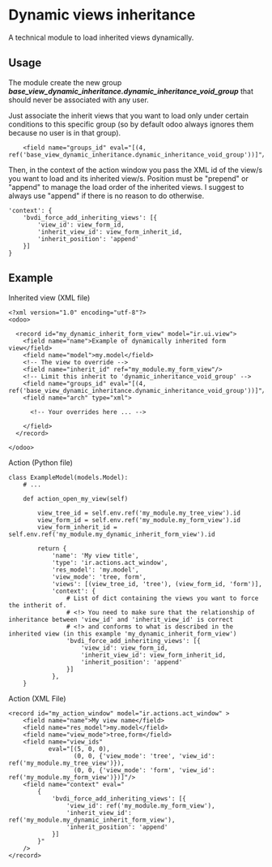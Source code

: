 # Dynamic views inheritance

A technical module to load inherited views dynamically.


## Usage


The module create the new group ***base_view_dynamic_inheritance.dynamic_inheritance_void_group*** that should never be associated with any user.

Just associate the inherit views that you want to load only under certain conditions to this specific group (so by default odoo always ignores them because no user is in that group).

        <field name="groups_id" eval="[(4, ref('base_view_dynamic_inheritance.dynamic_inheritance_void_group'))]"/>

Then, in the context of the action window you pass the XML id of the view/s you want to load and its inherited view/s.
Position must be "prepend" or "append" to manage the load order of the inherited views. I suggest to always use "append" if there is no reason to do otherwise.

    'context': {
        'bvdi_force_add_inheriting_views': [{
            'view_id': view_form_id,
            'inherit_view_id': view_form_inherit_id,
            'inherit_position': 'append'
        }]
    }

## Example

Inherited view (XML file)

    <?xml version="1.0" encoding="utf-8"?> 
    <odoo> 

      <record id="my_dynamic_inherit_form_view" model="ir.ui.view">
        <field name="name">Example of dynamically inherited form view</field>
        <field name="model">my.model</field>
        <!-- The view to override -->
        <field name="inherit_id" ref="my_module.my_form_view"/>
        <!-- Limit this inherit to 'dynamic_inheritance_void_group' -->
        <field name="groups_id" eval="[(4, ref('base_view_dynamic_inheritance.dynamic_inheritance_void_group'))]"/>
        <field name="arch" type="xml">

          <!-- Your overrides here ... -->

        </field>
      </record>

    </odoo> 

Action (Python file)

    class ExampleModel(models.Model):
        # ...
        
        def action_open_my_view(self)

            view_tree_id = self.env.ref('my_module.my_tree_view').id
            view_form_id = self.env.ref('my_module.my_form_view').id
            view_form_inherit_id = self.env.ref('my_module.my_dynamic_inherit_form_view').id

            return {
	            'name': 'My view title',
	            'type': 'ir.actions.act_window',
	            'res_model': 'my.model',
	            'view_mode': 'tree, form',
	            'views': [(view_tree_id, 'tree'), (view_form_id, 'form')],
	            'context': {
	                # List of dict containing the views you want to force the intherit of.
	                # <!> You need to make sure that the relationship of inheritance between 'view_id' and 'inherit_view_id' is correct
	                # <!> and conforms to what is described in the inherited view (in this example 'my_dynamic_inherit_form_view')
	                'bvdi_force_add_inheriting_views': [{
	                    'view_id': view_form_id,
	                    'inherit_view_id': view_form_inherit_id,
	                    'inherit_position': 'append'
	                }]
	            },
		}

Action (XML File)

    <record id="my_action_window" model="ir.actions.act_window" >
        <field name="name">My view name</field>
        <field name="res_model">my.model</field>
        <field name="view_mode">tree,form</field>
        <field name="view_ids"
               eval="[(5, 0, 0),
                      (0, 0, {'view_mode': 'tree', 'view_id': ref('my_module.my_tree_view')}),
                      (0, 0, {'view_mode': 'form', 'view_id': ref('my_module.my_form_view')})]"/>
        <field name="context" eval="
            {
                'bvdi_force_add_inheriting_views': [{
                    'view_id': ref('my_module.my_form_view'),
                    'inherit_view_id': ref('my_module.my_dynamic_inherit_form_view'),
                    'inherit_position': 'append'
                }]
            }"
        />
    </record>

